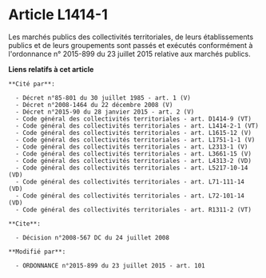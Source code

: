 # Article L1414-1

Les marchés publics des collectivités territoriales, de leurs établissements publics et de leurs groupements sont passés et
exécutés conformément à l'ordonnance n° 2015-899 du 23 juillet 2015 relative aux marchés publics.

**Liens relatifs à cet article**

	**Cité par**:

	  - Décret n°85-801 du 30 juillet 1985 - art. 1 (V)
	  - Décret n°2008-1464 du 22 décembre 2008 (V)
	  - Décret n°2015-90 du 28 janvier 2015 - art. 2 (V)
	  - Code général des collectivités territoriales - art. D1414-9 (VT)
	  - Code général des collectivités territoriales - art. L1414-2-1 (VT)
	  - Code général des collectivités territoriales - art. L1615-12 (V)
	  - Code général des collectivités territoriales - art. L1751-1-1 (V)
	  - Code général des collectivités territoriales - art. L2313-1 (V)
	  - Code général des collectivités territoriales - art. L3661-15 (V)
	  - Code général des collectivités territoriales - art. L4313-2 (VD)
	  - Code général des collectivités territoriales - art. L5217-10-14 (VD)
	  - Code général des collectivités territoriales - art. L71-111-14 (VD)
	  - Code général des collectivités territoriales - art. L72-101-14 (VD)
	  - Code général des collectivités territoriales - art. R1311-2 (VT)

	**Cite**:

	  - Décision n°2008-567 DC du 24 juillet 2008

	**Modifié par**:

	  - ORDONNANCE n°2015-899 du 23 juillet 2015 - art. 101
